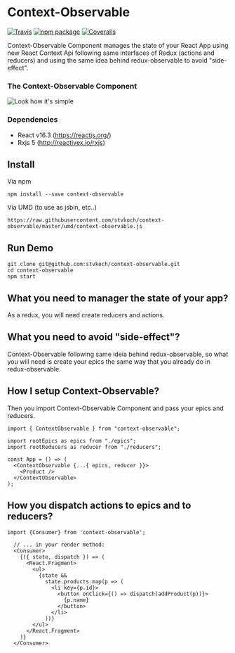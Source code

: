 # Context-Observable

[![Travis][build-badge]][build]
[![npm package][npm-badge]][npm]
[![Coveralls][coveralls-badge]][coveralls]

[build-badge]: https://img.shields.io/travis/user/repo/master.png?style=flat-square
[build]: https://travis-ci.org/user/repo
[npm-badge]: https://img.shields.io/npm/v/npm-package.png?style=flat-square
[npm]: https://www.npmjs.org/package/npm-package
[coveralls-badge]: https://img.shields.io/coveralls/user/repo/master.png?style=flat-square
[coveralls]: https://coveralls.io/github/user/repo
[context-observable-component]: https://raw.githubusercontent.com/stvkoch/context-observable/master/context-observable-component.png


Context-Observable Component manages the state of your React App using new React Context Api following same interfaces of Redux (actions and reducers) and using the same idea behind redux-observable to avoid "side-effect".


### The Context-Observable Component

![Look how it's simple][context-observable-component]


### Dependencies

- React v16.3 (https://reactjs.org/)
- Rxjs 5 (http://reactivex.io/rxjs)

## Install

Via npm

```
npm install --save context-observable
```


Via UMD (to use as jsbin, etc..)

```
https://raw.githubusercontent.com/stvkoch/context-observable/master/umd/context-observable.js
```


## Run Demo

```
git clone git@github.com:stvkoch/context-observable.git
cd context-observable
npm start
```

## What you need to manager the state of your app?

As a redux, you will need create reducers and actions.

## What you need to avoid "side-effect"?

Context-Observable following same ideia behind redux-observable, so what you will need is create your epics the same way that you already do in redux-observable.

## How I setup Context-Observable?

Then you import Context-Observable Component and pass your epics and reducers.

```
import { ContextObservable } from "context-observable";

import rootEpics as epics from "./epics";
import rootReducers as reducer from "./reducers";

const App = () => (
  <ContextObservable {...{ epics, reducer }}>
    <Product />
  </ContextObservable>
);
```

## How you dispatch actions to epics and to reducers?

```
import {Consumer} from 'context-observable';

  // ... in your render method:
  <Consumer>
    {({ state, dispatch }) => (
      <React.Fragment>
        <ul>
          {state &&
            state.products.map(p => (
              <li key={p.id}>
                <button onClick={() => dispatch(addProduct(p))}>
                  {p.name}
                </button>
              </li>
            ))}
        </ul>
      </React.Fragment>
    )}
  </Consumer>
```
